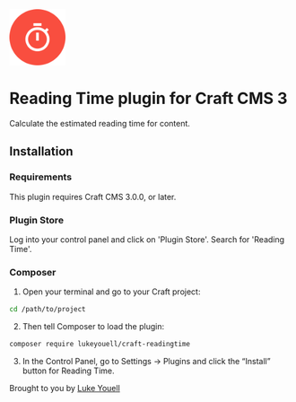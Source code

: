 <img src="src/icon.svg" alt="icon" width="100" height="100">

# Reading Time plugin for Craft CMS 3

Calculate the estimated reading time for content.

## Installation

### Requirements

This plugin requires Craft CMS 3.0.0, or later.

### Plugin Store

Log into your control panel and click on 'Plugin Store'. Search for 'Reading Time'.

### Composer

1. Open your terminal and go to your Craft project:

```bash
cd /path/to/project
```

2. Then tell Composer to load the plugin:

```bash
composer require lukeyouell/craft-readingtime
```

3. In the Control Panel, go to Settings → Plugins and click the “Install” button for Reading Time.

Brought to you by [Luke Youell](https://github.com/lukeyouell)
